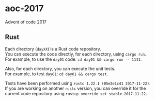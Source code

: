 # aoc-2017
Advent of code 2017

## Rust

Each directory (`dayXX`) is a Rust code repository.  
You can execute the code directly, for each directory, using `cargo run`.  
For example, to use the `day01` code: `cd day01 && cargo run -- 1111`.

Also, for each directory, you can execute the unit tests.  
For example, to test `day01`: `cd day01 && cargo test`.

Tests have been performed using `rustc 1.22.1 (05e2e1c41 2017-11-22)`.  
If you are working on another `rustc` version, you can override it for the current code repository using `rustup override set stable-2017-11-22`.
